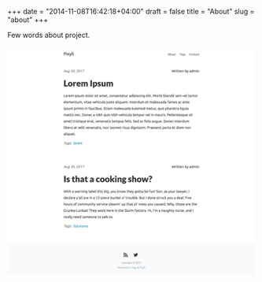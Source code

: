 +++
date = "2014-11-08T16:42:18+04:00"
draft = false
title = "About"
slug = "about"
+++

Few words about project.

![](/images/screenshot.png)
